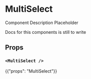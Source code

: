 # MultiSelect

<p class="description">Component Description Placeholder</p>

Docs for this components is still to write

## Props

### `<MultiSelect />`

{{"props": "MultiSelect"}}